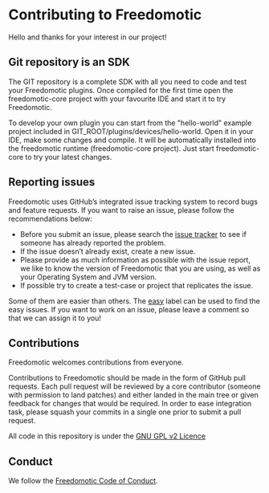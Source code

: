 # Contributing to Freedomotic

Hello and thanks for your interest in our project!

## Git repository is an SDK

The GIT repository is a complete SDK with all you need to code and test your Freedomotic plugins. Once compiled for the first time open the freedomotic-core project with your favourite IDE and start it to try Freedomotic.

To develop your own plugin you can start from the "hello-world" example project included in GIT_ROOT/plugins/devices/hello-world. Open it in your IDE, make some changes and compile. It will be automatically installed into the freedomotic runtime (freedomotic-core project). Just start freedomotic-core to try your latest changes.


## Reporting issues

Freedomotic uses GitHub’s integrated issue tracking system to record bugs and feature requests. If you want to raise an issue, please follow the recommendations below:

- Before you submit an issue, please search the [issue tracker](https://github.com/freedomotic/freedomotic/issues) to see if someone has already reported the problem.
- If the issue doesn’t already exist, create a new issue.
- Please provide as much information as possible with the issue report, we like to know the version of Freedomotic that you are using, as well as your Operating System and JVM version. 
- If possible try to create a test-case or project that replicates the issue. 

Some of them are easier than others. The [easy](https://github.com/freedomotic/freedomotic/labels/easy)
label can be used to find the easy issues. If you want to work on an issue, please leave a comment so that we can assign it to you!


## Contributions

Freedomotic welcomes contributions from everyone.

Contributions to Freedomotic should be made in the form of GitHub pull requests. Each pull request will
be reviewed by a core contributor (someone with permission to land patches) and either landed in the
main tree or given feedback for changes that would be required.
In order to ease integration task, please squash your commits in a single one prior to submit a pull request.

All code in this repository is under the [GNU GPL v2 Licence](http://www.gnu.org/licenses/old-licenses/gpl-2.0.html)

## Conduct

We follow the [Freedomotic Code of Conduct](https://github.com/freedomotic/freedomotic/blob/master/CODE_OF_CONDUCT.md).
